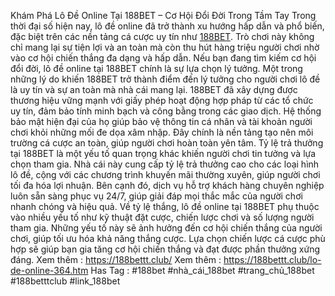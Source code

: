 Khám Phá Lô Đề Online Tại 188BET – Cơ Hội Đổi Đời Trong Tầm Tay
Trong thời đại số hiện nay, lô đề online đã trở thành xu hướng hấp dẫn và phổ biến, đặc biệt trên các nền tảng cá cược uy tín như [188BET](https://188bettt.club/). Trò chơi này không chỉ mang lại sự tiện lợi và an toàn mà còn thu hút hàng triệu người chơi nhờ vào cơ hội chiến thắng đa dạng và hấp dẫn. Nếu bạn đang tìm kiếm cơ hội đổi đời, lô đề online tại 188BET chính là sự lựa chọn lý tưởng.
Một trong những lý do khiến 188BET trở thành điểm đến lý tưởng cho người chơi lô đề là uy tín và sự an toàn mà nhà cái mang lại. 188BET đã xây dựng được thương hiệu vững mạnh với giấy phép hoạt động hợp pháp từ các tổ chức uy tín, đảm bảo tính minh bạch và công bằng trong các giao dịch. Hệ thống bảo mật hiện đại của họ giúp bảo vệ thông tin cá nhân và tài khoản người chơi khỏi những mối đe dọa xâm nhập. Đây chính là nền tảng tạo nên môi trường cá cược an toàn, giúp người chơi hoàn toàn yên tâm.
Tỷ lệ trả thưởng tại 188BET là một yếu tố quan trọng khác khiến người chơi tin tưởng và lựa chọn tham gia. Nhà cái này cung cấp tỷ lệ trả thưởng cao cho các loại hình lô đề, cộng với các chương trình khuyến mãi thường xuyên, giúp người chơi tối đa hóa lợi nhuận. Bên cạnh đó, dịch vụ hỗ trợ khách hàng chuyên nghiệp luôn sẵn sàng phục vụ 24/7, giúp giải đáp mọi thắc mắc của người chơi nhanh chóng và hiệu quả.
Về tỷ lệ thắng, lô đề online tại 188BET phụ thuộc vào nhiều yếu tố như kỹ thuật đặt cược, chiến lược chơi và số lượng người tham gia. Những yếu tố này sẽ ảnh hưởng đến cơ hội chiến thắng của người chơi, giúp tối ưu hóa khả năng thắng cược. Lựa chọn chiến lược cá cược phù hợp sẽ giúp bạn gia tăng cơ hội chiến thắng và đạt được phần thưởng xứng đáng.
Xem thêm : https://188bettt.club/
Xem thêm : https://188bettt.club/lo-de-online-364.htm
Has Tag : #188bet #nhà_cái_188bet #trang_chủ_188bet #188betttclub #link_188bet
